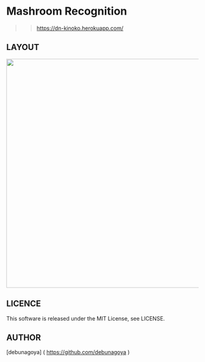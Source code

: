 # Mashroom Recognition

>> https://dn-kinoko.herokuapp.com/

## LAYOUT
<img src="https://user-images.githubusercontent.com/51310989/80277458-0c1fac80-872a-11ea-901c-173d77c42d4a.png" width="600"/>

## LICENCE
This software is released under the MIT License, see LICENSE.

## AUTHOR
[debunagoya] ( https://github.com/debunagoya )
